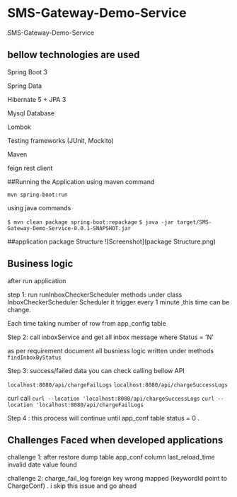 # SMS-Gateway-Demo-Service
SMS-Gateway-Demo-Service
## bellow technologies are used 

Spring Boot 3

Spring Data

Hibernate 5 + JPA 3

Mysql Database

Lombok

Testing frameworks (JUnit, Mockito)

Maven

feign rest client

##Running the Application
using maven command 

`mvn spring-boot:run`

using java commands

`$ mvn clean package spring-boot:repackage`
`$ java -jar target/SMS-Gateway-Demo-Service-0.0.1-SNAPSHOT.jar`

##application package Structure
![Screenshot](package Structure.png)

## Business logic
after run application 

step 1: run runInboxCheckerScheduler methods under class InboxCheckerScheduler
Scheduler it trigger every 1 minute ,this time can be change.

Each time taking number of row from app_config table

Step 2: call inboxService and get all inbox message where Status = 'N' 

as per requirement document all busniess logic written under methods `findInboxByStatus` 


Step 3: success/failed data you can check calling bellow API

`localhost:8080/api/chargeFailLogs`
`localhost:8080/api/chargeSuccessLogs`

curl call 
`curl --location 'localhost:8080/api/chargeSuccessLogs`
`curl --location 'localhost:8080/api/chargeFailLogs`

Step 4 : this process will continue until app_conf table status = 0 .

## Challenges Faced when developed applications

challenge  1: after restore dump table app_conf column last_reload_time invalid date  value found 

challenge  2: charge_fail_log foreign key wrong mapped (keywordId point to ChargeConf) . i skip this issue and go ahead 










